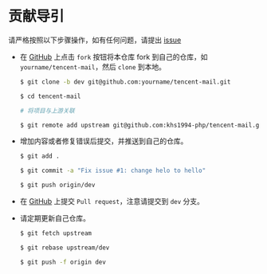 # 贡献导引

请严格按照以下步骤操作，如有任何问题，请提出 [issue](https://github.com/khs1994-php/tencent-mail/issues/new)

* 在 [GitHub](https://github.com/khs1994-php/tencent-mail/fork) 上点击 `fork` 按钮将本仓库 fork 到自己的仓库，如 `yourname/tencent-mail`，然后 `clone` 到本地。

  ```bash
  $ git clone -b dev git@github.com:yourname/tencent-mail.git

  $ cd tencent-mail

  # 将项目与上游关联

  $ git remote add upstream git@github.com:khs1994-php/tencent-mail.git
  ```

* 增加内容或者修复错误后提交，并推送到自己的仓库。

  ```bash
  $ git add .

  $ git commit -a "Fix issue #1: change helo to hello"

  $ git push origin/dev
  ```

* 在 [GitHub](https://github.com/khs1994-php/tencent-mail) 上提交 `Pull request`，注意请提交到 `dev` 分支。

* 请定期更新自己仓库。

  ```bash
  $ git fetch upstream

  $ git rebase upstream/dev

  $ git push -f origin dev
  ```
